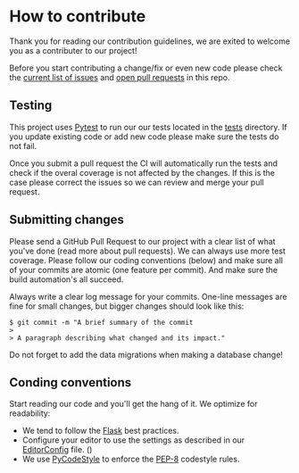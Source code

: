 # How to contribute

Thank you for reading our contribution guidelines, we are exited to welcome you as a contributer to our project!

Before you start contributing a change/fix or even new code please check the [current list of issues](https://github.com/wvankuipers/gadget-backend/issues) and [open pull requests](https://github.com/wvankuipers/gadget-backend/pulls) in this repo.

## Testing

This project uses [Pytest](https://docs.pytest.org/en/stable/) to run our our tests located in the [tests](tests/) directory.
If you update existing code or add new code please make sure the tests do not fail.

Once you submit a pull request the CI will automatically run the tests and check if the overal coverage is not affected by the changes. If this is the case please correct the issues so we can review and merge your pull request.


## Submitting changes

Please send a GitHub Pull Request to our project with a clear list of what you've done (read more about pull requests). We can always use more test coverage. Please follow our coding conventions (below) and make sure all of your commits are atomic (one feature per commit). And make sure the build automation's all succeed.

Always write a clear log message for your commits. One-line messages are fine for small changes, but bigger changes should look like this:

```
$ git commit -m "A brief summary of the commit
>
> A paragraph describing what changed and its impact."
```

Do not forget to add the data migrations when making a database change!

## Conding conventions

Start reading our code and you'll get the hang of it. We optimize for readability:

- We tend to follow the [Flask](https://flask.palletsprojects.com/en/1.1.x/) best practices.
- Configure your editor to use the settings as described in our [EditorConfig](https://EditorConfig.org) file. ([]())
- We use [PyCodeStyle](https://pycodestyle.pycqa.org/en/latest/) to enforce the [PEP-8](https://www.python.org/dev/peps/pep-0008/) codestyle rules.
